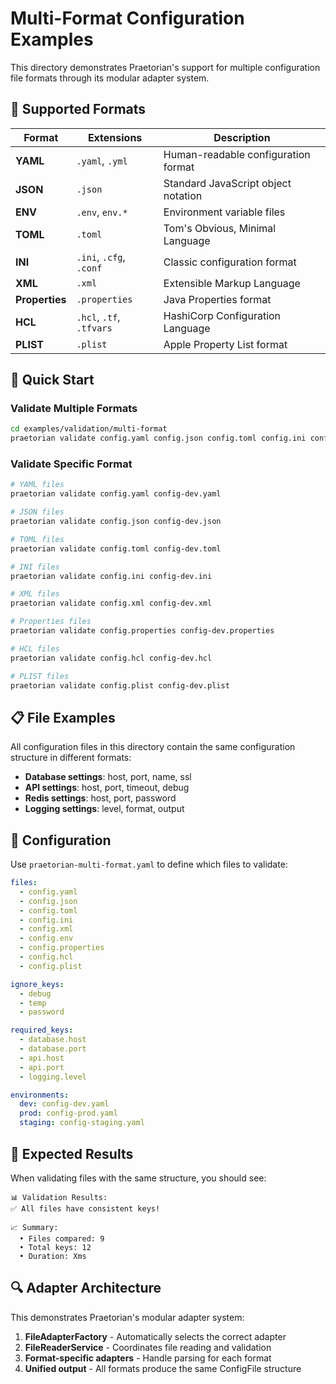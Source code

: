 # Multi-Format Configuration Examples

This directory demonstrates Praetorian's support for multiple configuration file formats through its modular adapter system.

## 📁 Supported Formats

| Format | Extensions | Description |
|--------|------------|-------------|
| **YAML** | `.yaml`, `.yml` | Human-readable configuration format |
| **JSON** | `.json` | Standard JavaScript object notation |
| **ENV** | `.env`, `env.*` | Environment variable files |
| **TOML** | `.toml` | Tom's Obvious, Minimal Language |
| **INI** | `.ini`, `.cfg`, `.conf` | Classic configuration format |
| **XML** | `.xml` | Extensible Markup Language |
| **Properties** | `.properties` | Java Properties format |
| **HCL** | `.hcl`, `.tf`, `.tfvars` | HashiCorp Configuration Language |
| **PLIST** | `.plist` | Apple Property List format |

## 🚀 Quick Start

### Validate Multiple Formats

```bash
cd examples/validation/multi-format
praetorian validate config.yaml config.json config.toml config.ini config.xml config.properties config.hcl config.plist
```

### Validate Specific Format

```bash
# YAML files
praetorian validate config.yaml config-dev.yaml

# JSON files  
praetorian validate config.json config-dev.json

# TOML files
praetorian validate config.toml config-dev.toml

# INI files
praetorian validate config.ini config-dev.ini

# XML files
praetorian validate config.xml config-dev.xml

# Properties files
praetorian validate config.properties config-dev.properties

# HCL files
praetorian validate config.hcl config-dev.hcl

# PLIST files
praetorian validate config.plist config-dev.plist
```

## 📋 File Examples

All configuration files in this directory contain the same configuration structure in different formats:

- **Database settings**: host, port, name, ssl
- **API settings**: host, port, timeout, debug  
- **Redis settings**: host, port, password
- **Logging settings**: level, format, output

## 🔧 Configuration

Use `praetorian-multi-format.yaml` to define which files to validate:

```yaml
files:
  - config.yaml
  - config.json
  - config.toml
  - config.ini
  - config.xml
  - config.env
  - config.properties
  - config.hcl
  - config.plist

ignore_keys:
  - debug
  - temp
  - password

required_keys:
  - database.host
  - database.port
  - api.host
  - api.port
  - logging.level

environments:
  dev: config-dev.yaml
  prod: config-prod.yaml
  staging: config-staging.yaml
```

## 🎯 Expected Results

When validating files with the same structure, you should see:

```
📊 Validation Results:
✅ All files have consistent keys!

📈 Summary:
  • Files compared: 9
  • Total keys: 12
  • Duration: Xms
```

## 🔍 Adapter Architecture

This demonstrates Praetorian's modular adapter system:

1. **FileAdapterFactory** - Automatically selects the correct adapter
2. **FileReaderService** - Coordinates file reading and validation
3. **Format-specific adapters** - Handle parsing for each format
4. **Unified output** - All formats produce the same ConfigFile structure 
